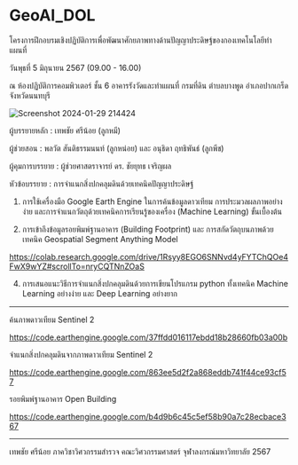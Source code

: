 # GeoAI_DOL
โครงการฝึกอบรมเชิงปฏิบัติการเพื่อพัฒนาศักยภาพทางด้านปัญญาประดิษฐ์ของกองเทคโนโลยีทำแผนที่ 

วันพุธที่ 5 มิถุนายน 2567 (09.00 - 16.00)

ณ ห้องปฏิบัติการคอมพิวเตอร์ ชั้น 6 อาคารรังวัดและทำแผนที่ กรมที่ดิน ตำบลบางพูด อำเภอปากเกร็ด จังหวัดนนทบุรี

![Screenshot 2024-01-29 214424](https://github.com/lookmeebbear/GeoAI_DOL/assets/88705136/11e57b81-0d9a-4fe6-b3e5-a85f2c33ecb9)



ผู้บรรยายหลัก : เทพชัย ศรีน้อย (ลูกหมี)

ผู้ช่วยสอน :  พลวัต สันติธรรมนนท์ (ลูกหน่อย) และ อนุธิดา ฤทธิพันธ์ (ลูกพีช)

ผู้คุมการบรรยาย : ผู้ช่วยศาสตราจารย์ ดร. ชัยยุทธ เจริญผล 

หัวข้อบรรยาย : การจำแนกสิ่งปกคลุมดินด้วยเทคนิคปัญญาประดิษฐ์

  1. การใช้เครื่องมือ Google Earth Engine ในการค้นข้อมูลดาวเทียม การประมวลผลภาพอย่างง่าย และการจำแนกวัตถุด้วยเทคนิคการเรียนรู้ของเครื่อง (Machine Learning) ขั้นเบื้องต้น

  2. การเข้าถึงข้อมูลรอยพิมพ์ฐานอาคาร (Building Footprint) และ การสกัดวัตถุบนภาพด้วยเทคนิค Geospatial Segment Anything Model

   https://colab.research.google.com/drive/1Rsyy8EGO6SNNvd4yFYTChQOe4FwX9wYZ#scrollTo=nryCQTNnZOaS

  4. การเสนอแนะวิธีการจำแนกสิ่งปกคลุมดินด้วยการเขียนโปรแกรม python ทั้งเทคนิค Machine Learning อย่างง่าย และ Deep Learning อย่างยาก

-------------------------------------------------------------------------------------------------------------------------------------------------

ค้นภาพดาวเทียม Sentinel 2

https://code.earthengine.google.com/37ffdd016117ebdd18b28660fb03a00b

จำแนกสิ่งปกคลุมดินจากภาพดาวเทียม Sentinel 2

https://code.earthengine.google.com/863ee5d2f2a868eddb741f44ce93cf57

รอยพิมพ์ฐานอาคาร Open Building

https://code.earthengine.google.com/b4d9b6c45c5ef58b90a7c28ecbace367

-------------------------------------------------------------------------------------------------------------------------------------------------

เทพชัย ศรีน้อย ภาควิชาวิศวกรรมสำรวจ คณะวิศวกรรมศาสตร์ จุฬาลงกรณ์มหาวิทยาลัย 2567

